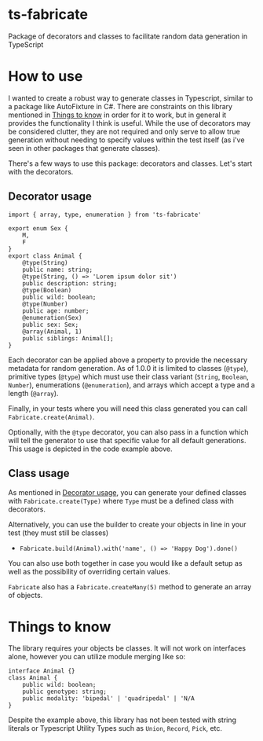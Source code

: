 # ts-fabricate
Package of decorators and classes to facilitate random data generation in TypeScript

# How to use
I wanted to create a robust way to generate classes in Typescript, similar to a package like AutoFixture in C#.  There are constraints on this library mentioned in [Things to know](#things-to-know) in order for it to work, but in general it provides the functionality I think is useful.  While the use of decorators may be considered clutter, they are not required and only serve to allow true generation without needing to specify values within the test itself (as i've seen in other packages that generate classes).

There's a few ways to use this package: decorators and classes.  Let's start with the decorators.

## Decorator usage

```
import { array, type, enumeration } from 'ts-fabricate'

export enum Sex {
    M,
    F
}
export class Animal {
    @type(String)
    public name: string;
    @type(String, () => 'Lorem ipsum dolor sit')
    public description: string;
    @type(Boolean)
    public wild: boolean;
    @type(Number)
    public age: number;
    @enumeration(Sex)
    public sex: Sex;
    @array(Animal, 1)
    public siblings: Animal[];
}
```

Each decorator can be applied above a property to provide the necessary metadata for random generation.  As of 1.0.0 it is limited to classes (`@type`), primitive types (`@type`) which must use their class variant (`String`, `Boolean`, `Number`), enumerations (`@enumeration`), and arrays which accept a type and a length (`@array`).

Finally, in your tests where you will need this class generated you can call `Fabricate.create(Animal)`.

Optionally, with the `@type` decorator, you can also pass in a function which will tell the generator to use that specific value for all default generations.  This usage is depicted in the code example above.

## Class usage

As mentioned in [Decorator usage](#decorator-usage), you can generate your defined classes with `Fabricate.create(Type)` where `Type` must be a defined class with decorators.

Alternatively, you can use the builder to create your objects in line in your test (they must still be classes)
- `Fabricate.build(Animal).with('name', () => 'Happy Dog').done()`

You can also use both together in case you would like a default setup as well as the possibility of overriding certain values.

`Fabricate` also has a `Fabricate.createMany(5)` method to generate an array of objects.

# Things to know

The library requires your objects be classes.  It will not work on interfaces alone, however you can utilize module merging like so:
```
interface Animal {}
class Animal {
    public wild: boolean;
    public genotype: string;
    public modality: 'bipedal' | 'quadripedal' | 'N/A
}
```

Despite the example above, this library has not been tested with string literals or Typescript Utility Types such as `Union`, `Record`, `Pick`, etc.